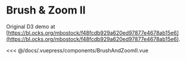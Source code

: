 # Brush & Zoom II

Original D3 demo at [https://bl.ocks.org/mbostock/f48fcdb929a620ed97877e4678ab15e6](https://bl.ocks.org/mbostock/f48fcdb929a620ed97877e4678ab15e6).

<brush-and-zoom-i-i/>

<<< @/docs/.vuepress/components/BrushAndZoomII.vue
